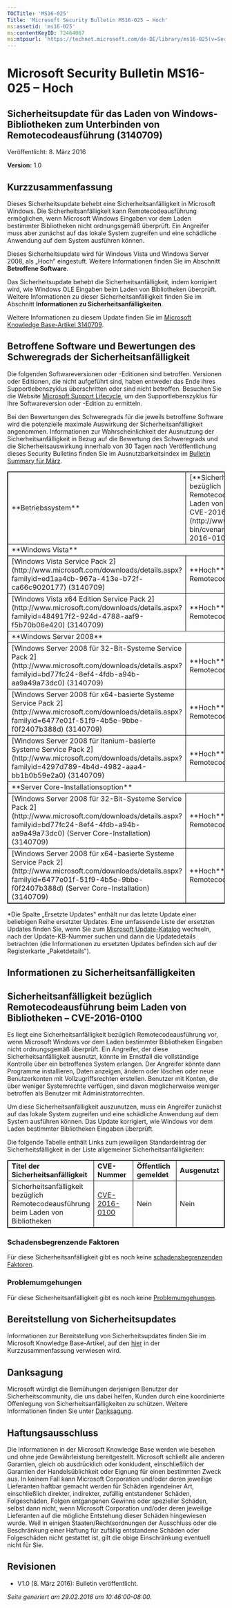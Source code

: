 ```yaml
---
TOCTitle: 'MS16-025'
Title: 'Microsoft Security Bulletin MS16-025 – Hoch'
ms:assetid: 'ms16-025'
ms:contentKeyID: 72464067
ms:mtpsurl: 'https://technet.microsoft.com/de-DE/library/ms16-025(v=Security.10)'
---
```


Microsoft Security Bulletin MS16-025 – Hoch
===========================================

Sicherheitsupdate für das Laden von Windows-Bibliotheken zum Unterbinden von Remotecodeausführung (3140709)
-----------------------------------------------------------------------------------------------------------

Veröffentlicht: 8. März 2016

**Version:** 1.0

Kurzzusammenfassung
-------------------

Dieses Sicherheitsupdate behebt eine Sicherheitsanfälligkeit in Microsoft Windows. Die Sicherheitsanfälligkeit kann Remotecodeausführung ermöglichen, wenn Microsoft Windows Eingaben vor dem Laden bestimmter Bibliotheken nicht ordnungsgemäß überprüft. Ein Angreifer muss aber zunächst auf das lokale System zugreifen und eine schädliche Anwendung auf dem System ausführen können.

Dieses Sicherheitsupdate wird für Windows Vista und Windows Server 2008, als „Hoch” eingestuft. Weitere Informationen finden Sie im Abschnitt **Betroffene Software**.

Das Sicherheitsupdate behebt die Sicherheitsanfälligkeit, indem korrigiert wird, wie Windows OLE Eingaben beim Laden von Bibliotheken überprüft. Weitere Informationen zu dieser Sicherheitsanfälligkeit finden Sie im Abschnitt **Informationen zu Sicherheitsanfälligkeiten**.

Weitere Informationen zu diesem Update finden Sie im [Microsoft Knowledge Base-Artikel 3140709](https://support.microsoft.com/de-de/kb/3140709).

Betroffene Software und Bewertungen des Schweregrads der Sicherheitsanfälligkeit
--------------------------------------------------------------------------------

Die folgenden Softwareversionen oder -Editionen sind betroffen. Versionen oder Editionen, die nicht aufgeführt sind, haben entweder das Ende ihres Supportlebenszyklus überschritten oder sind nicht betroffen. Besuchen Sie die Website [Microsoft Support Lifecycle](https://support.microsoft.com/de-de/lifecycle), um den Supportlebenszyklus für Ihre Softwareversion oder -Edition zu ermitteln.

Bei den Bewertungen des Schweregrads für die jeweils betroffene Software wird die potenzielle maximale Auswirkung der Sicherheitsanfälligkeit angenommen. Informationen zur Wahrscheinlichkeit der Ausnutzung der Sicherheitsanfälligkeit in Bezug auf die Bewertung des Schweregrads und die Sicherheitsauswirkung innerhalb von 30 Tagen nach Veröffentlichung dieses Security Bulletins finden Sie im Ausnutzbarkeitsindex im [Bulletin Summary für März](https://technet.microsoft.com/de-de/library/security/ms16-mar).

<p> </p>
<table style="border:1px solid black;">
<tr>
<td style="border:1px solid black;">
**Betriebssystem**
</td>
<td style="border:1px solid black;">
[**Sicherheitsanfälligkeit bezüglich Remotecodeausführung beim Laden von Bibliotheken – CVE-2016-0100**](http://www.cve.mitre.org/cgi-bin/cvename.cgi?name=cve-2016-0100)
</td>
<td style="border:1px solid black;">
**Ersetzte Updates***
</td>
</tr>
<tr>
<td style="border:1px solid black;" colspan="3">
**Windows Vista**
</td>
</tr>
<tr>
<td style="border:1px solid black;">
[Windows Vista Service Pack 2](http://www.microsoft.com/downloads/details.aspx?familyid=ed1aa4cb-967a-413e-b72f-ca66c9020177)  
(3140709)
</td>
<td style="border:1px solid black;">
**Hoch**   
Remotecodeausführung
</td>
<td style="border:1px solid black;">
2620704 in [MS11-085](http://technet.microsoft.com/de-de/security/bulletin/ms11-085)
</td>
</tr>
<tr>
<td style="border:1px solid black;">
[Windows Vista x64 Edition Service Pack 2](http://www.microsoft.com/downloads/details.aspx?familyid=484917f2-924d-4788-aaf9-f5b70b06e420)  
(3140709)
</td>
<td style="border:1px solid black;">
**Hoch**   
Remotecodeausführung
</td>
<td style="border:1px solid black;">
2620704 in [MS11-085](http://technet.microsoft.com/de-de/security/bulletin/ms11-085)
</td>
</tr>
<tr>
<td style="border:1px solid black;" colspan="3">
**Windows Server 2008**
</td>
</tr>
<tr>
<td style="border:1px solid black;">
[Windows Server 2008 für 32-Bit-Systeme Service Pack 2](http://www.microsoft.com/downloads/details.aspx?familyid=bd77fc24-8ef4-4fdb-a94b-aa9a49a73dc0)  
(3140709)
</td>
<td style="border:1px solid black;">
**Hoch**   
Remotecodeausführung
</td>
<td style="border:1px solid black;">
2620704 in [MS11-085](http://technet.microsoft.com/de-de/security/bulletin/ms11-085)
</td>
</tr>
<tr>
<td style="border:1px solid black;">
[Windows Server 2008 für x64-basierte Systeme Service Pack 2](http://www.microsoft.com/downloads/details.aspx?familyid=6477e01f-51f9-4b5e-9bbe-f0f2407b388d)  
(3140709)
</td>
<td style="border:1px solid black;">
**Hoch**   
Remotecodeausführung
</td>
<td style="border:1px solid black;">
2620704 in [MS11-085](http://technet.microsoft.com/de-de/security/bulletin/ms11-085)
</td>
</tr>
<tr>
<td style="border:1px solid black;">
[Windows Server 2008 für Itanium-basierte Systeme Service Pack 2](http://www.microsoft.com/downloads/details.aspx?familyid=4297d789-4b4d-4982-aaa4-bb1b0b59e2a0)  
(3140709)
</td>
<td style="border:1px solid black;">
**Hoch**   
Remotecodeausführung
</td>
<td style="border:1px solid black;">
2620704 in [MS11-085](http://technet.microsoft.com/de-de/security/bulletin/ms11-085)
</td>
</tr>
<tr>
<td style="border:1px solid black;" colspan="3">
**Server Core-Installationsoption**
</td>
</tr>
<tr>
<td style="border:1px solid black;">
[Windows Server 2008 für 32-Bit-Systeme Service Pack 2](http://www.microsoft.com/downloads/details.aspx?familyid=bd77fc24-8ef4-4fdb-a94b-aa9a49a73dc0) (Server Core-Installation)  
(3140709)
</td>
<td style="border:1px solid black;">
**Hoch**   
Remotecodeausführung
</td>
<td style="border:1px solid black;">
2620704 in [MS11-085](http://technet.microsoft.com/de-de/security/bulletin/ms11-085)
</td>
</tr>
<tr>
<td style="border:1px solid black;">
[Windows Server 2008 für x64-basierte Systeme Service Pack 2](http://www.microsoft.com/downloads/details.aspx?familyid=6477e01f-51f9-4b5e-9bbe-f0f2407b388d) (Server Core-Installation)  
(3140709)
</td>
<td style="border:1px solid black;">
**Hoch**   
Remotecodeausführung
</td>
<td style="border:1px solid black;">
2620704 in [MS11-085](http://technet.microsoft.com/de-de/security/bulletin/ms11-085)
</td>
</tr>
</table>
 
\*Die Spalte „Ersetzte Updates‟ enthält nur das letzte Update einer beliebigen Reihe ersetzter Updates. Eine umfassende Liste der ersetzten Updates finden Sie, wenn Sie zum [Microsoft Update-Katalog](http://catalog.update.microsoft.com/v7/site/home.aspx) wechseln, nach der Update-KB-Nummer suchen und dann die Updatedetails betrachten (die Informationen zu ersetzten Updates befinden sich auf der Registerkarte „Paketdetails‟).

Informationen zu Sicherheitsanfälligkeiten
------------------------------------------

Sicherheitsanfälligkeit bezüglich Remotecodeausführung beim Laden von Bibliotheken – CVE-2016-0100
--------------------------------------------------------------------------------------------------

Es liegt eine Sicherheitsanfälligkeit bezüglich Remotecodeausführung vor, wenn Microsoft Windows vor dem Laden bestimmter Bibliotheken Eingaben nicht ordnungsgemäß überprüft. Ein Angreifer, der diese Sicherheitsanfälligkeit ausnutzt, könnte im Ernstfall die vollständige Kontrolle über ein betroffenes System erlangen. Der Angreifer könnte dann Programme installieren, Daten anzeigen, ändern oder löschen oder neue Benutzerkonten mit Vollzugriffsrechten erstellen. Benutzer mit Konten, die über weniger Systemrechte verfügen, sind davon möglicherweise weniger betroffen als Benutzer mit Administratorrechten.

Um diese Sicherheitsanfälligkeit auszunutzen, muss ein Angreifer zunächst auf das lokale System zugreifen und eine schädliche Anwendung auf dem System ausführen können. Das Update korrigiert, wie Windows vor dem Laden bestimmter Bibliotheken Eingaben überprüft.

Die folgende Tabelle enthält Links zum jeweiligen Standardeintrag der Sicherheitsfälligkeit in der Liste allgemeiner Sicherheitsanfälligkeiten:

<p> </p>
<table style="border:1px solid black;">
<colgroup>
<col width="25%" />
<col width="25%" />
<col width="25%" />
<col width="25%" />
</colgroup>
<tbody>
<tr class="odd">
<td style="border:1px solid black;"><strong>Titel der Sicherheitsanfälligkeit</strong></td>
<td style="border:1px solid black;"><strong>CVE-Nummer</strong></td>
<td style="border:1px solid black;"><strong>Öffentlich gemeldet</strong></td>
<td style="border:1px solid black;"><strong>Ausgenutzt</strong></td>
</tr>
<tr class="even">
<td style="border:1px solid black;">Sicherheitsanfälligkeit bezüglich Remotecodeausführung beim Laden von Bibliotheken</td>
<td style="border:1px solid black;"><a href="http://www.cve.mitre.org/cgi-bin/cvename.cgi?name=cve-2016-0100">CVE-2016-0100</a></td>
<td style="border:1px solid black;">Nein</td>
<td style="border:1px solid black;">Nein</td>
</tr>
</tbody>
</table>
  
### Schadensbegrenzende Faktoren
  
Für diese Sicherheitsanfälligkeit gibt es noch keine [schadensbegrenzenden Faktoren](https://technet.microsoft.com/de-de/library/security/dn848375.aspx).
  
### Problemumgehungen
  
Für diese Sicherheitsanfälligkeit gibt es noch keine [Problemumgehungen](https://technet.microsoft.com/de-de/library/security/dn848375.aspx).
  
Bereitstellung von Sicherheitsupdates   
--------------------------------------
  
Informationen zur Bereitstellung von Sicherheitsupdates finden Sie im Microsoft Knowledge Base-Artikel, auf den [hier](#kbarticle) in der Kurzzusammenfassung verwiesen wird.
  
Danksagung  
----------
  
Microsoft würdigt die Bemühungen derjenigen Benutzer der Sicherheitscommunity, die uns dabei helfen, Kunden durch eine koordinierte Offenlegung von Sicherheitsanfälligkeiten zu schützen. Weitere Informationen finden Sie unter [Danksagung](https://technet.microsoft.com/de-de/library/security/mt674627.aspx). 
  
Haftungsausschluss  
------------------
  
Die Informationen in der Microsoft Knowledge Base werden wie besehen und ohne jede Gewährleistung bereitgestellt. Microsoft schließt alle anderen Garantien, gleich ob ausdrücklich oder konkludent, einschließlich der Garantien der Handelsüblichkeit oder Eignung für einen bestimmten Zweck aus. In keinem Fall kann Microsoft Corporation und/oder deren jeweilige Lieferanten haftbar gemacht werden für Schäden irgendeiner Art, einschließlich direkter, indirekter, zufällig entstandener Schäden, Folgeschäden, Folgen entgangenen Gewinns oder spezieller Schäden, selbst dann nicht, wenn Microsoft Corporation und/oder deren jeweilige Lieferanten auf die mögliche Entstehung dieser Schäden hingewiesen wurde. Weil in einigen Staaten/Rechtsordnungen der Ausschluss oder die Beschränkung einer Haftung für zufällig entstandene Schäden oder Folgeschäden nicht gestattet ist, gilt die obige Einschränkung eventuell nicht für Sie.
  
Revisionen  
----------
  
-   V1.0 (8. März 2016): Bulletin veröffentlicht.
  
*Seite generiert am 29.02.2016 um 10:46:00-08:00.*
